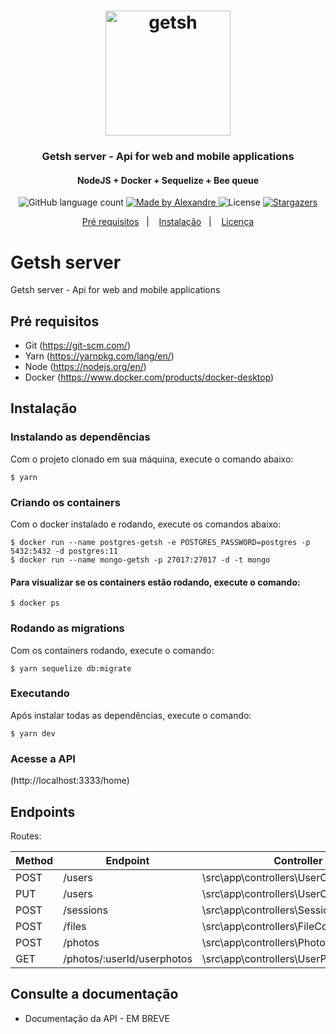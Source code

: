 <h1 align="center">
  <img alt="getsh" title="getsh" src="../.github/getsh-mustache-icon.png" width="200px" />
</h1>

<h3 align="center">
  Getsh server - Api for web and mobile applications
</h3>

<h4 align="center">
  NodeJS + Docker + Sequelize + Bee queue
</h4>

<p align="center">
  <img alt="GitHub language count" src="https://img.shields.io/github/languages/count/AlexandreMacedoo/getsh?color=%2304D361">

  <a href="https://github.com/AlexandreMacedoo">
    <img alt="Made by Alexandre" src="https://img.shields.io/badge/made%20by-Alexandre-%2304D361">
  </a>

  <img alt="License" src="https://img.shields.io/badge/license-MIT-%2304D361">

  <a href="https://github.com/AlexandreMacedoo/getsh/stargazers">
    <img alt="Stargazers" src="https://img.shields.io/github/stars/AlexandreMacedoo/getsh?style=social">
  </a>
</p>

<p align="center">
  <a href="#pré-requisitos">Pré requisitos</a>&nbsp;&nbsp;&nbsp;|&nbsp;&nbsp;&nbsp;
  <a href="#instalação">Instalação</a>&nbsp;&nbsp;&nbsp;|&nbsp;&nbsp;&nbsp;
  <a href="#license">Licença</a>
</p>


# Getsh server
Getsh server - Api for web and mobile applications


## Pré requisitos

- Git (https://git-scm.com/)
- Yarn (https://yarnpkg.com/lang/en/)
- Node (https://nodejs.org/en/)
- Docker (https://www.docker.com/products/docker-desktop)

## Instalação
### Instalando as dependências
Com o projeto clonado em sua máquina, execute o comando abaixo:

```ssh
$ yarn
```
### Criando os containers
Com o docker instalado e rodando, execute os comandos abaixo:

```ssh
$ docker run --name postgres-getsh -e POSTGRES_PASSWORD=postgres -p 5432:5432 -d postgres:11
$ docker run --name mongo-getsh -p 27017:27017 -d -t mongo
```
#### Para visualizar se os containers estão rodando, execute o comando:

```ssh
$ docker ps
```
### Rodando as migrations
Com os containers rodando, execute o comando:

```ssh
$ yarn sequelize db:migrate
```
### Executando
Após instalar todas as dependências, execute o comando:

```ssh
$ yarn dev
```
### Acesse a API
(http://localhost:3333/home)

## Endpoints
Routes:

Method | Endpoint | Controller | Action | Authentication
--- | --- | --- | --- | ---
POST   | /users                             | \src\app\controllers\UserController                   | store      | no
PUT    | /users                             | \src\app\controllers\UserController                   | update     | yes
POST   | /sessions                          | \src\app\controllers\SessionController                | store      | no
POST   | /files                             | \src\app\controllers\FileController                   | store      | yes
POST   | /photos                            | \src\app\controllers\PhotoController                  | store      | yes
GET    | /photos/:userId/userphotos         | \src\app\controllers\UserPhotoController              | index      | yes


## Consulte a documentação
- Documentação da API - EM BREVE
